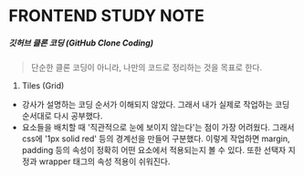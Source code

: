 # FRONTEND STUDY NOTE

##### 깃허브 클론 코딩 (GitHub Clone Coding)

> 단순한 클론 코딩이 아니라, 나만의 코드로 정리하는 것을 목표로 한다.

1. Tiles (Grid)

- 강사가 설명하는 코딩 순서가 이해되지 않았다. 그래서 내가 실제로 작업하는 코딩 순서대로 다시 공부했다.
- 요소들을 배치할 때 '직관적으로 눈에 보이지 않는다'는 점이 가장 어려웠다. 그래서 css에 '1px solid red' 등의 경계선을 만들어 구분했다. 이렇게 작업하면 margin, padding 등의 속성이 정확히 어떤 요소에서 적용되는지 볼 수 있다. 또한 선택자 지정과 wrapper 태그의 속성 적용이 쉬워진다.
